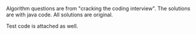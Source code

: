 Algorithm questions are from "cracking the coding interview". The solutions are with java code. All solutions are original. 

Test code is attached as well. 
